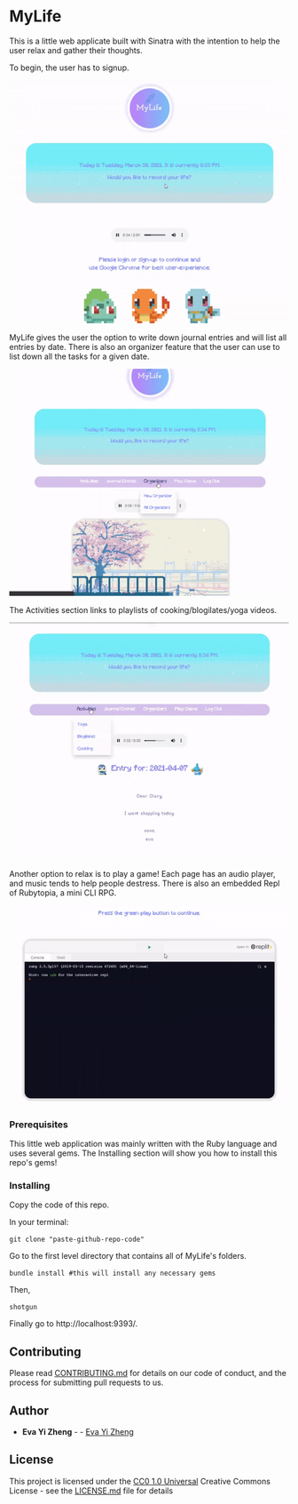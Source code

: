 # MyLife

This is a little web applicate built with Sinatra with the intention to help the user relax and gather their thoughts. 

To begin, the user has to signup.

![Alt text](public/images/sinatra1.gif?raw=true "signup")

MyLife gives the user the option to write down journal entries and will list all entries by date. There is also an organizer feature that the user can use to list down all the tasks for a given date. 

![Alt text](public/images/sinatra2.gif?raw=true "organizers and entries")

The Activities section links to playlists of cooking/blogilates/yoga videos.

![Alt text](public/images/sinatra3.gif?raw=true "activities")


Another option to relax is to play a game! Each page has an audio player, and music tends to help people destress. There is also an embedded Repl of Rubytopia, a mini CLI RPG. 

![Alt text](public/images/sinatra4.gif?raw=true "cli")


### Prerequisites

This little web application was mainly written with the Ruby language and uses several gems. The Installing section will show you how to install this repo's gems! 

### Installing
    
Copy the code of this repo.

In your terminal:

    git clone "paste-github-repo-code"

Go to the first level directory that contains all of MyLife's folders. 

    bundle install #this will install any necessary gems

Then,

    shotgun

Finally go to http://localhost:9393/.

## Contributing

Please read [CONTRIBUTING.md](CONTRIBUTING.md) for details on our code
of conduct, and the process for submitting pull requests to us.


## Author
 - **Eva Yi Zheng** -  -
    [Eva Yi Zheng](https://github.com/yizheng1709)

## License

This project is licensed under the [CC0 1.0 Universal](LICENSE.md)
Creative Commons License - see the [LICENSE.md](LICENSE.md) file for details
